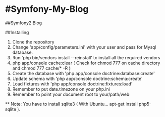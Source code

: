 #Symfony-My-Blog
===============

##Symfony2 Blog


##Installing

1. Clone the repository
2. Change 'app/config/parameters.ini' with your user and pass for Mysql database. 
3. Run 'php bin/vendors install --reinstall' to install all the required vendors
4. php app/console cache:clear ( Check for chmod 777 on cache directory and chmod 777 cache/* -R )
5. Create the database with 'php app/console doctrine:database:create'
6. Update schema with 'php app/console doctrine:schema:create'
7. Load fixtures with 'php app/console doctrine:fixtures:load'
8. Remember to put date.timezone on your php.ini
9. Remember to point your document root to your/path/web

** Note: You have to install sqlite3 ( With Ubuntu... apt-get install php5-sqlite ).
